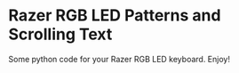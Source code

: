 # Razer RGB LED Patterns and Scrolling Text

Some python code for your Razer RGB LED keyboard. Enjoy!